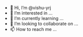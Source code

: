 - 👋 Hi, I’m @vishu-yrj
- 👀 I’m interested in ...
- 🌱 I’m currently learning ...
- 💞️ I’m looking to collaborate on ...
- 📫 How to reach me ...

<!---
vishu-yrj/vishu-yrj is a ✨ special ✨ repository because its `README.md` (this file) appears on your GitHub profile.
You can click the Preview link to take a look at your changes.
--->
